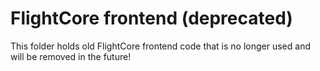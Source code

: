 # FlightCore frontend (deprecated)

This folder holds old FlightCore frontend code that is no longer used and will be removed in the future!
